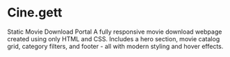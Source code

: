 # Cine.gett
Static Movie Download Portal A fully responsive movie download webpage created using only HTML and CSS. Includes a hero section, movie catalog grid, category filters, and footer - all with modern styling and hover effects.
